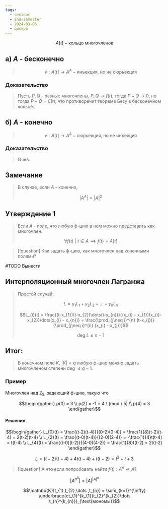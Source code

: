 ```yaml
---
tags:
  - seminar
  - 2nd-semester
  - 2024-03-06
  - дискра
---
```


$$A[t] - \text{кольцо многочленов}$$

## а) $A$ - бесконечно

> $$v: A[t] \to A^{A} - \text{инъекция, но не сюрьекция}$$

### Доказательство

> Пусть $P, Q$ - разные многочлены, $P,Q \to f(t)$, тогда $P-Q \to 0$, но тогда $P-Q = 0(t)$, что противоречит теореме Безу в бесконечном кольце.

## б) $A$ - конечно

> $$v: A[t] \to A^{A} - \text{сюрьекция, но не инъекция}$$

### Доказательство

> Очев.

## Замечание

> В случае, если $A$ - конечно,
> 
> $$|A^{A}| = |A|^{2}$$

## Утверждение 1

> Если $A$ - поле, что любую ф-цию в нем можно представить как многочлен.
> 
> $$\forall f(t) \ | \ t \in A \implies f(t) = A[t]$$

> [!question]
> Как задать ф-цию, как многочлен над конечными полями?

#TODO Вынести
## Интерполяционный многочлен Лагранжа

> Простой случай:
> 
> $$L = y_{1}L_{1} + y_{2}L_{2} + \dots + y_{n}L_{n}$$
> 
> $$L_{i}(t) = \frac{(t-x_{1})(t-x_{2})\dots(t-x_{n})}{(x_{i} - x_{1})(x_{i}-x_{2})\dots(x_{i} - x_{n})} = \frac{\prod_{j\neq i}^{n} (t-x_{j})}{\prod_{j\neq i}^{n} (x_{i} - x_{j})}$$
> 
> $$\mathrm{deg} \ L \leq n-1$$

## Итог:

> В конечном поле $K$, $|K| = q$ любую ф-цию можно задать многочленом степени $\mathrm{deg} \ \leq q-1$.

### Пример

Многочлен над $\mathbb{Z}_{5}$, задающий ф-цию, такую что

$$\begin{gather}
p(0) = 3 \\
p(2) = -1 = 4 \ (mod \ 5) \\
p(4) = 3
\end{gather}$$

#### Решение

$$\begin{gather}
L_{0}(t) = \frac{(t-2)(t-4)}{(0-2)(0-4)} = \frac{1}{8}(t-2)(t-4) = 2(t-2)(t-4) \\
L_{2}(t) = \frac{(t-0)(t-4)}{(2-0)(2-4)} = -\frac{1}{4}t(t-4) = t(t-4) \\
L_{4}(t) = \frac{(t-0)(t-2)}{(4-0)(4-2)} = \frac{1}{8}t(t-2) = 2t(t-2)
\end{gather}$$

$$L = (t-2)(t-4) + 4t(t-4) + t(t-2) = t^{2} + t + 3$$

> [!question]
> А что если попробовать найти $f(t): A^{n} \to A$?

$$|A^{n^{A}}| = |A|^{|A|^{n}}$$

$$\mathbb{K}[t_{1},t_{2},\dots ,t_{n}] = \sum_{k=1}^{\infty} \underbrace{ct_{1}^{k_{1}}t_{2}^{k_{2}}\dots t_{n}^{k_{n}}}_{\text{мономы}}$$
